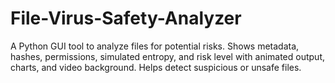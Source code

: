 # File-Virus-Safety-Analyzer
A Python GUI tool to analyze files for potential risks. Shows metadata, hashes, permissions, simulated entropy, and risk level with animated output, charts, and video background. Helps detect suspicious or unsafe files.
